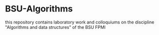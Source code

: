 # BSU-Algorithms
this repository contains laboratory work and colloquiums on the discipline "Algorithms and data structures" of the BSU FPMI
